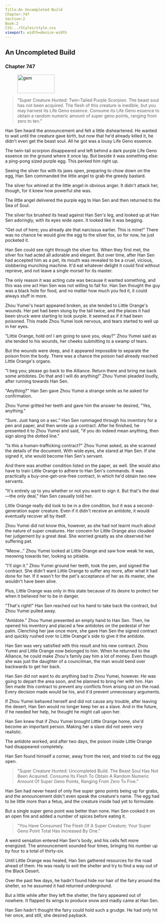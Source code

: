 ```yaml
---
Title:An Uncompleted Build 
Chapter:747 
Section:2 
Book:2 
CSS:../Styles/style.css 
viewport: width=device-width
---
```

  
## An Uncompleted Build
### Chapter 747
  
<figure>
	<img src="../Images/gem.gif" alt="gem" id="gem" width="120" height="60" />
</figure>
  

  
> "Super Creature Hunted: Twin-Tailed Purple Scorpion. The beast soul has not been acquired. The flesh of this creature is inedible, but you may harvest its Life Geno essence. Consume its Life Geno essence to obtain a random numeric amount of super geno points, ranging from zero to ten."

Han Sen heard the announcement and felt a little disheartened. He wanted to wait until the creature gave birth, but now that he'd already killed it, he didn't even get the beast soul. All he got was a lousy Life Geno essence.

The twin-tail scorpion disappeared and left behind a dark purple Life Geno essence on the ground where it once lay. But beside it was something else: a ping-pong sized purple egg. This perked him right up.

Seeing the silver fox with its jaws open, preparing to chow down on the egg, Han Sen commanded the little angel to grab the greedy bastard.

The silver fox whined at the little angel in obvious anger. It didn't attack her, though, for it knew how powerful she was.

The little angel delivered the purple egg to Han Sen and then returned to the Sea of Soul.

The silver fox brushed its head against Han Sen's leg, and looked up at Han Sen adoringly, with its eyes wide open. It looked like it was begging.

"Get out of here; you already ate that narcissus earlier. This is mine!" There was no chance he would give the egg to the silver fox, so for now, he just pocketed it.

Han Sen could see right through the silver fox. When they first met, the silver fox had acted all adorable and elegant. But over time, after Han Sen had accepted him as a pet, its mouth was revealed to be a cruel, vicious, slobbering munching machine. It'd eat whatever delight it could find without reprieve, and not leave a single morsel for its master.

The only reason it was acting cute was because it wanted something, and this was one act Han Sen was not willing to fall for. Han Sen thought the guy was a black hole for food, and no matter how much you fed it, it could always stuff in more.

Zhou Yumei's heart appeared broken, as she tended to Little Orange's wounds. Her pet had been stung by the tail twice, and the places it had been struck were starting to look purple. It seemed as if it had been poisoned. This made Zhou Yumei look nervous, and tears started to well up in her eyes.

"Little Orange, hold on! I am going to save you, okay?" Zhou Yumei said as she tended to his wounds, her cheeks submitting to a swamp of tears.

But the wounds were deep, and it appeared impossible to separate the poison from the body. There was a chance the poison had already reached Little Orange's organs.

"I beg you; please go back to the Alliance. Return there and bring me back some antidotes. Do that and I will do anything!" Zhou Yumei pleaded loudly, after running towards Han Sen.

"Anything?" Han Sen gave Zhou Yumei a strange smile as he asked for confirmation.

Zhou Yumei gritted her teeth and gave him the answer he desired, "Yes, anything."

"Sure. Just hang on a sec." Han Sen rummaged through his inventory for a pen and paper, and then wrote up a contract. After he finished, he presented it to Zhou Yumei and said, "If you do indeed mean anything, then sign along the dotted line."

"Is this a human-trafficking contract?" Zhou Yumei asked, as she scanned the details of the document. With wide eyes, she stared at Han Sen. If she signed it, she would become Han Sen's servant.

And there was another condition listed on the paper, as well. She would also have to train Little Orange to adhere to Han Sen's commands. It was practically a buy-one-get-one-free contract, in which he'd obtain two new servants.

"It's entirely up to you whether or not you want to sign it. But that's the deal—the only deal," Han Sen casually told her.

Little Orange really did look to be in a dire condition, but it was a second-generation super creature. Even if it didn't receive an antidote, it would eventually recover all by itself.

Zhou Yumei did not know this, however, as she had not learnt much about the nature of super creatures. Her concern for Little Orange also clouded her judgement by a great deal. She worried greatly as she observed her suffering pet.

"Meow..." Zhou Yumei looked at Little Orange and saw how weak he was, meowing towards her, looking so pitiable.

"I'll sign it." Zhou Yumei ground her teeth, took the pen, and signed the contract. She didn't want Little Orange to suffer any more, after what it had done for her. If it wasn't for the pet's acceptance of her as its master, she wouldn't have been alive.

Plus, Little Orange was only in this state because of its desire to protect her when it believed her to be in danger.

"That's right!" Han Sen reached out his hand to take back the contract, but Zhou Yumei pulled away.

"Antidote." Zhou Yumei presented an empty hand to Han Sen. Then, he opened his inventory and placed a few antidotes on the pedestal of her palm. Clenching her jaw once more, she gave Han Sen the signed contract and quickly rushed over to Little Orange's side to give it the antidote.

Han Sen was very satisfied with this result and his new contract. Zhou Yumei and Little Orange now belonged to him. When he returned to the Alliance, he could make Zhou's family pay him a lot of money. Even though she was just the daughter of a councilman, the man would bend over backwards to get her back.

Han Sen did not want to do anything bad to Zhou Yumei, however. He was going to depart the area soon, and he planned to bring her with him. Han Sen made this contract to prevent any conflicts from arising out on the road. Every decision made would be his, and it'd prevent unnecessary arguments.

If Zhou Yumei behaved herself and did not cause any trouble, after leaving the desert, Han Sen would no longer keep her as a slave. And in the future, if he needed her help, he thought he might call upon her.

Han Sen knew that if Zhou Yumei brought Little Orange home, she'd become an important person. Making her a slave did not seem very realistic.

The antidote worked, and after two days, the poison inside Little Orange had disappeared completely.

Han Sen found himself a corner, away from the rest, and tried to cut the egg open.

> "Super Creature Hunted: Uncompleted Build. The Beast Soul Has Not Been Acquired. Consume Its Flesh To Obtain A Random Numeric Amount Of Super Geno Points, Ranging From Zero To Five."

Han Sen had never heard of only five super geno points being up for grabs, and the announcement didn't even speak the creature's name. The egg had to be little more than a fetus, and the creature inside had yet to formulate.

But a single super geno point was better than none. Han Sen cooked it on an open fire and added a number of spices before eating it.

> "You Have Consumed The Flesh Of A Super Creature; Your Super Geno Point Total Has Increased By One."

A weird sensation entered Han Sen's body, and his cells felt more energized. The announcement sounded four times, bringing his number up by four to a total of thirty-six.

Until Little Orange was healed, Han Sen gathered resources for the road ahead of them. He was ready to exit the shelter and try to find a way out of the Black Desert.

Over the past few days, he hadn't found hide nor hair of the fairy around the shelter, so he assumed it had returned underground.

But a little while after they left the shelter, the fairy appeared out of nowhere. It flapped its wings to produce snow and madly came at Han Sen.

Han Sen hadn't thought the fairy could hold such a grudge. He had only hit her once, and still, she desired payback.